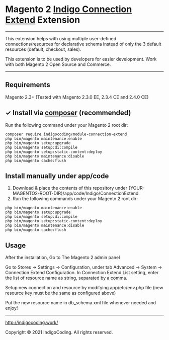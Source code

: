 # Magento 2 [Indigo Connection Extend](http://indigocoding.work) Extension

---

This extension helps with using multiple user-defined connections/resources for declarative schema instead of only the 
3 default resources (default, checkout, sales).

This extension is to be used by developers for easier development. Work with both Magento 2 Open Source and 
Commerce.

---

## Requirements
Magento 2.3+ (Tested with Magento 2.3.0 EE, 2.3.4 CE and 2.4.0 CE)

## ✓ Install via [composer](https://getcomposer.org/download/) (recommended)
Run the following command under your Magento 2 root dir:

```
composer require indigocoding/module-connection-extend
php bin/magento maintenance:enable
php bin/magento setup:upgrade
php bin/magento setup:di:compile
php bin/magento setup:static-content:deploy
php bin/magento maintenance:disable
php bin/magento cache:flush
```

## Install manually under app/code
1. Download & place the contents of this repository under {YOUR-MAGENTO2-ROOT-DIR}/app/code/Indigo/ConnectionExtend  
2. Run the following commands under your Magento 2 root dir:
```
php bin/magento maintenance:enable
php bin/magento setup:upgrade
php bin/magento setup:di:compile
php bin/magento setup:static-content:deploy
php bin/magento maintenance:disable
php bin/magento cache:flush
```

## Usage

After the installation, Go to The Magento 2 admin panel

Go to Stores -> Settings -> Configuration, under tab Advanced -> System -> Connection Extend Configuration. In
Connection Extend List setting, enter the list of resource name as string, separated by a comma.

Setup new connection and resource by modifying app/etc/env.php file (new resource key must be the same as configured 
above)

Put the new resource name in db_schema.xml file whenever needed and enjoy!

---

http://indigocoding.work/

Copyright © 2021 IndigoCoding. All rights reserved.  
